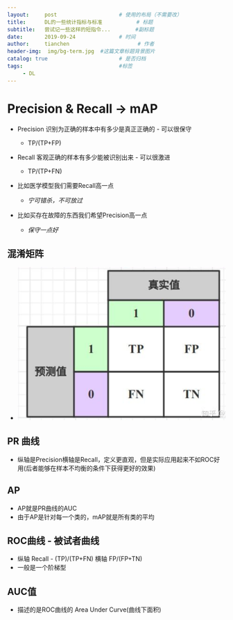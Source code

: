 ```yaml
---
layout:     post                    # 使用的布局（不需要改）
title:      DL的一些统计指标与标准           # 标题 
subtitle:   尝试记一些这样的短指令...        #副标题
date:       2019-09-24              # 时间
author:     tianchen                      # 作者
header-img:  img/bg-term.jpg  #这篇文章标题背景图片  
catalog: true                       # 是否归档
tags:                               #标签
     - DL
---
```


# Precision & Recall -> mAP
* Precision 识别为正确的样本中有多少是真正正确的 - 可以很保守
    * TP/(TP+FP)
* Recall 客观正确的样本有多少能被识别出来 - 可以很激进
    * TP/(TP+FN)

* 比如医学模型我们需要Recall高一点
    * *宁可错杀，不可放过*
* 比如买存在故障的东西我们希望Precision高一点
    * *保守一点好*

## 混淆矩阵
* ![](https://github.com/A-suozhang/MyPicBed/raw/master/img/20190924125659.png)

## PR 曲线  
* 纵轴是Precision横轴是Recall，定义更直观，但是实际应用起来不如ROC好用(后者能够在样本不均衡的条件下获得更好的效果)

## AP
* AP就是PR曲线的AUC
* 由于AP是针对每一个类的，mAP就是所有类的平均

## ROC曲线 - 被试者曲线
* 纵轴 Recall - (TP)/(TP+FN)  横轴 FP/(FP+TN)
* 一般是一个阶梯型

## AUC值
* 描述的是ROC曲线的 Area Under Curve(曲线下面积)
